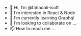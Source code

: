 - 👋 Hi, I’m @fahadali-isoft
- 👀 I’m interested in React & Node
- 🌱 I’m currently learning Graphql
- 💞️ I’m looking to collaborate on ...
- 📫 How to reach me ...

<!---
fahadali-isoft/fahadali-isoft is a ✨ special ✨ repository because its `README.md` (this file) appears on your GitHub profile.
You can click the Preview link to take a look at your changes.
--->
